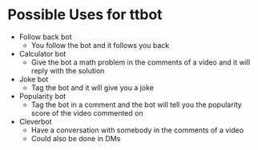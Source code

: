# Possible Uses for ttbot
* Follow back bot
  * You follow the bot and it follows you back
* Calculator bot
  * Give the bot a math problem in the comments of a video and it will reply with the solution
* Joke bot
  * Tag the bot and it will give you a joke
* Popularity bot
  * Tag the bot in a comment and the bot will tell you the popularity score of the video commented on
* Cleverbot
  * Have a conversation with somebody in the comments of a video
  * Could also be done in DMs
